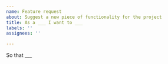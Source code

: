```yaml
---
name: Feature request
about: Suggest a new piece of functionality for the project
title: As a ___ I want to ___
labels: ''
assignees: ''

---
```


<!-- 

Add the rest of your user story below
(Hint: You can double click on the underscores to remove them and add your own values in)

-->

So that ___
